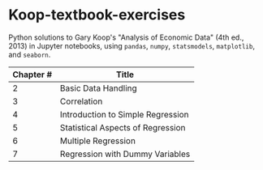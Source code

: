# Koop-textbook-exercises
Python solutions to Gary Koop's "Analysis of Economic Data" (4th ed., 2013) in Jupyter notebooks, using `pandas`, `numpy`, `statsmodels`, `matplotlib`, and `seaborn`.

| Chapter #  | Title |
| ------------- | ------------- |
| 2 | Basic Data Handling |
| 3 | Correlation |
| 4 | Introduction to Simple Regression |
| 5 | Statistical Aspects of Regression |
| 6 | Multiple Regression |
| 7 | Regression with Dummy Variables |